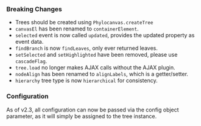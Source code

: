 ### Breaking Changes

* Trees should be created using `Phylocanvas.createTree`
* `canvasEl` has been renamed to `containerElement`.
* `selected` event is now called `updated`, provides the updated property as event data.
* `findBranch` is now `findLeaves`, only ever returned leaves.
* `setSelected` and `setHighlighted` have been removed, please use `cascadeFlag`.
* `tree.load` no longer makes AJAX calls without the AJAX plugin.
* `nodeAlign` has been renamed to `alignLabels`, which is a getter/setter.
* `hierarchy` tree type is now `hierarchical` for consistency.

### Configuration

As of v2.3, all configuration can now be passed via the config object parameter, as it will simply be assigned to the tree instance.
